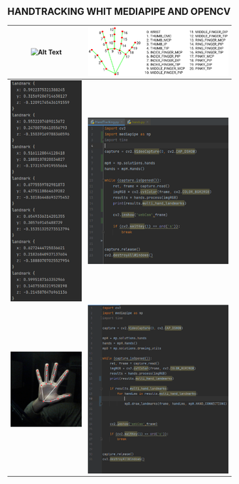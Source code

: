 ## HANDTRACKING WHIT MEDIAPIPE AND OPENCV
| ![Alt Text](https://github.com/facumruiz/HandTracking/blob/main/docs/hand_tracking_3d_android_gpu.gif)   | ![Image Text](https://github.com/facumruiz/HandTracking/blob/main/docs/hand_landmarks.png) |
| :---: | :---: |
| ![Image Text](https://github.com/facumruiz/HandTracking/blob/main/docs/land_marks_results.PNG)  | ![Image Text](https://github.com/facumruiz/HandTracking/blob/main/docs/landsmarks%20code.PNG) |
| ![Image Text](https://github.com/facumruiz/HandTracking/blob/main/docs/landmarksconnectcamera.PNG)  | ![Image Text](https://github.com/facumruiz/HandTracking/blob/main/docs/landmarkscamera.PNG) |



